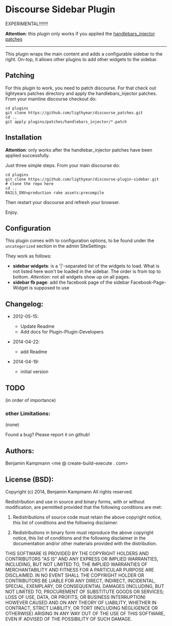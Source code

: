 # Discourse Sidebar Plugin

EXPERIMENTAL!!!!!!!

**Attention**: this plugin only works if you applied the [handlebars_injector patches](https://github.com/ligthyear/discourse_patches/tree/master/handlebars_injector)

---

This plugin wraps the main content and adds a configurable sidebar to the right. On-top, it allows other plugins to add other widgets to the sidebar.

## Patching

For this plugin to work, you need to patch discourse. For that check out lightyears patches directory and apply the handlebars_injector patches. From your mainline discourse checkout do:

    cd plugins
    git clone https://github.com/ligthyear/discourse_patches.git
    cd ..
    git apply plugins/patches/handlebars_injector/*.patch

## Installation

**Attention**: only works after the handlebar_injector patches have been applied successfully.

Just three simple steps. From your main discourse do:

    cd plugins
    git clone https://github.com/ligthyear/discourse-plugin-sidebar.git   # clone the repo here
    cd ..
    RAILS_ENV=production rake assets:precompile

Then restart your discourse and refresh your browser.

Enjoy.

## Configuration

This plugin comes with to configuration options, to be found under the `uncategorized` section in the admin SiteSettings:

They work as follows:

 - **sidebar widgets**: is a '|'-separated list of the widgets to load. What is not listed here won't be loaded in the sidebar. The order is from top to bottom. _Attention_: not all widgets show up on all pages.
 - **sidebar fb page**: add the facebook page of the sidebar Facebook-Page-Widget is supposed to use


## Changelog:

 * 2012-05-15:
   - Update Readme
   - Add docs for Plugin-Plugin-Developers

 * 2014-04-22:
   - add Readme

 * 2014-04-19:
   - initial version

## TODO

(in order of importance)

### other Limitations:

 (none)

Found a bug? Please report it on github!

## Authors:
Benjamin Kampmann <me @ create-build-execute . com>

## License (BSD):
Copyright (c) 2014, Benjamin Kampmann
All rights reserved.

Redistribution and use in source and binary forms, with or without modification, are permitted provided that the following conditions are met:

1. Redistributions of source code must retain the above copyright notice, this list of conditions and the following disclaimer.

2. Redistributions in binary form must reproduce the above copyright notice, this list of conditions and the following disclaimer in the documentation and/or other materials provided with the distribution.

THIS SOFTWARE IS PROVIDED BY THE COPYRIGHT HOLDERS AND CONTRIBUTORS "AS IS" AND ANY EXPRESS OR IMPLIED WARRANTIES, INCLUDING, BUT NOT LIMITED TO, THE IMPLIED WARRANTIES OF MERCHANTABILITY AND FITNESS FOR A PARTICULAR PURPOSE ARE DISCLAIMED. IN NO EVENT SHALL THE COPYRIGHT HOLDER OR CONTRIBUTORS BE LIABLE FOR ANY DIRECT, INDIRECT, INCIDENTAL, SPECIAL, EXEMPLARY, OR CONSEQUENTIAL DAMAGES (INCLUDING, BUT NOT LIMITED TO, PROCUREMENT OF SUBSTITUTE GOODS OR SERVICES; LOSS OF USE, DATA, OR PROFITS; OR BUSINESS INTERRUPTION) HOWEVER CAUSED AND ON ANY THEORY OF LIABILITY, WHETHER IN CONTRACT, STRICT LIABILITY, OR TORT (INCLUDING NEGLIGENCE OR OTHERWISE) ARISING IN ANY WAY OUT OF THE USE OF THIS SOFTWARE, EVEN IF ADVISED OF THE POSSIBILITY OF SUCH DAMAGE.
